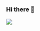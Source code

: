 ### Hi there 👋

<img src="https://github-readme-stats.vercel.app/api/top-langs/?username=HidoGG&bg_color=000000&text_color=FFFFFF&title_color=159E4A&langs_count=10&card_width=1000&layout=compact)](https://github.com/HidoGG/github-readme-stats" />

